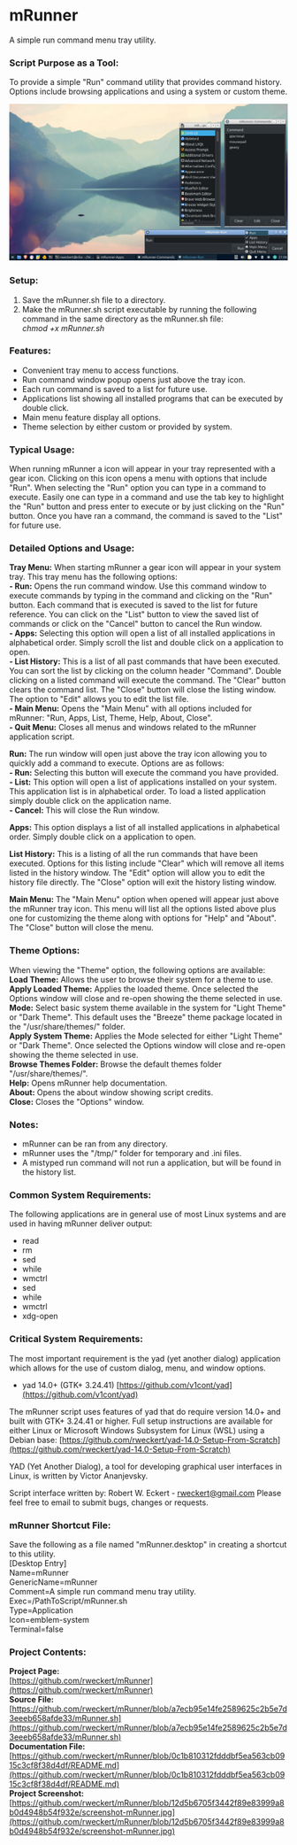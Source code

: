 # mRunner
A simple run command menu tray utility.

### Script Purpose as a Tool:
To provide a simple "Run" command utility that provides command history. Options include browsing applications and using a system or custom theme.

![mRunner Screenshot](https://github.com/rweckert/mRunner/blob/1a17b9d1b70b7e8790f3d835042a57366f31e3a5/screenshot-mRunner.jpg)

### Setup:
1) Save the mRunner.sh file to a directory.
2) Make the mRunner.sh script executable by running the following command in the same directory as the mRunner.sh file:<br/>
_chmod +x mRunner.sh_

### Features:
- Convenient tray menu to access functions.
- Run command window popup opens just above the tray icon.
- Each run command is saved to a list for future use.
- Applications list showing all installed programs that can be executed by double click.
- Main menu feature display all options.
- Theme selection by either custom or provided by system.

### Typical Usage:
When running mRunner a icon will appear in your tray represented with a gear icon. Clicking on this icon opens a menu with options that include "Run". When selecting the "Run" option you can type in a command to execute. Easily one can type in a command and use the tab key to highlight the "Run" button and press enter to execute or by just clicking on the "Run" button. Once you have ran a command, the command is saved to the "List" for future use.

### Detailed Options and Usage:
**Tray Menu:** When starting mRunner a gear icon will appear in your system tray. This tray menu has the following options:<br/>
**- Run:** Opens the run command window. Use this command window to execute commands by typing in the command and clicking on the "Run" button. Each command that is executed is saved to the list for future reference. You can click on the "List" button to view the saved list of commands or click on the "Cancel" button to cancel the Run window.<br/>
**- Apps:** Selecting this option will open a list of all installed applications in alphabetical order. Simply scroll the list and double click on a application to open.<br/>
**- List History:** This is a list of all past commands that have been executed. You can sort the list by clicking on the column header "Command". Double clicking on a listed command will execute the command. The "Clear" button clears the command list. The "Close" button will close the listing window. The option to "Edit" allows you to edit the list file.<br/>
**- Main Menu:** Opens the "Main Menu" with all options included for mRunner: "Run, Apps, List, Theme, Help, About, Close".<br/>
**- Quit Menu:** Closes all menus and windows related to the mRunner application script.

**Run:** The run window will open just above the tray icon allowing you to quickly add a command to execute. Options are as follows:<br/>
**- Run:** Selecting this button will execute the command you have provided.<br/>
**- List:** This option will open a list of applications installed on your system. This application list is in alphabetical order. To load a listed application simply double click on the application name.<br/>
**- Cancel:** This will close the Run window.<br/>

**Apps:** This option displays a list of all installed applications in alphabetical order. Simply double click on a application to open.

**List History:** This is a listing of all the run commands that have been executed. Options for this listing include "Clear" which will remove all items listed in the history window. The "Edit" option will allow you to edit the history file directly. The "Close" option will exit the history listing window.

**Main Menu:** The "Main Menu" option when opened will appear just above the mRunner tray icon. This menu will list all the options listed above plus one for customizing the theme along with options for "Help" and "About". The "Close" button will close the menu.

### Theme Options:
When viewing the "Theme" option, the following options are available:<br/>
**Load Theme:** Allows the user to browse their system for a theme to use.<br/>
**Apply Loaded Theme:** Applies the loaded theme. Once selected the Options window will close and re-open showing the theme selected in use.<br/>
**Mode:** Select basic system theme available in the system for "Light Theme" or "Dark Theme". This default uses the "Breeze" theme package located in the "/usr/share/themes/" folder.<br/>
**Apply System Theme:** Applies the Mode selected for either "Light Theme" or "Dark Theme". Once selected the Options window will close and re-open showing the theme selected in use.<br/>
**Browse Themes Folder:** Browse the default themes folder "/usr/share/themes/".<br/>
**Help:** Opens mRunner help documentation.<br/>
**About:** Opens the about window showing script credits.<br/>
**Close:** Closes the "Options" window.

### Notes:
- mRunner can be ran from any directory.
- mRunner uses the "/tmp/" folder for temporary and .ini files.
- A mistyped run command will not run a application, but will be found in the history list.

### Common System Requirements:
The following applications are in general use of most Linux systems and are used in having mRunner deliver output:
- read
- rm
- sed
- while
- wmctrl
- sed
- while
- wmctrl
- xdg-open

### Critical System Requirements:
The most important requirement is the yad (yet another dialog) application which allows for the use of custom dialog, menu, and window options.

- yad 14.0+ (GTK+ 3.24.41) [https://github.com/v1cont/yad](https://github.com/v1cont/yad)

The mRunner script uses features of yad that do require version 14.0+ and built with GTK+ 3.24.41 or higher. Full setup instructions are available for either Linux or Microsoft Windows Subsystem for Linux (WSL) using a Debian base: [https://github.com/rweckert/yad-14.0-Setup-From-Scratch](https://github.com/rweckert/yad-14.0-Setup-From-Scratch)

YAD (Yet Another Dialog), a tool for developing graphical user interfaces in Linux, is written by Victor Ananjevsky.

Script interface written by: Robert W. Eckert - rweckert@gmail.com
Please feel free to email to submit bugs, changes or requests.

### mRunner Shortcut File: <br/>
Save the following as a file named "mRunner.desktop" in creating a shortcut to this utility.<br/>
[Desktop Entry]<br/>
Name=mRunner<br/>
GenericName=mRunner<br/>
Comment=A simple run command menu tray utility.<br/>
Exec=/PathToScript/mRunner.sh<br/>
Type=Application<br/>
Icon=emblem-system<br/>
Terminal=false<br/>

### Project Contents:
**Project Page:** <br/>
[https://github.com/rweckert/mRunner](https://github.com/rweckert/mRunner)<br/>
**Source File:** <br/>
[https://github.com/rweckert/mRunner/blob/a7ecb95e14fe2589625c2b5e7d3eeeb658afde33/mRunner.sh](https://github.com/rweckert/mRunner/blob/a7ecb95e14fe2589625c2b5e7d3eeeb658afde33/mRunner.sh)<br/>
**Documentation File:** <br/>
[https://github.com/rweckert/mRunner/blob/0c1b810312fdddbf5ea563cb0915c3cf8f38d4df/README.md](https://github.com/rweckert/mRunner/blob/0c1b810312fdddbf5ea563cb0915c3cf8f38d4df/README.md)<br/>
**Project Screenshot:** <br/>
[https://github.com/rweckert/mRunner/blob/12d5b6705f3442f89e83999a8b0d4948b54f932e/screenshot-mRunner.jpg](https://github.com/rweckert/mRunner/blob/12d5b6705f3442f89e83999a8b0d4948b54f932e/screenshot-mRunner.jpg)<br/>
